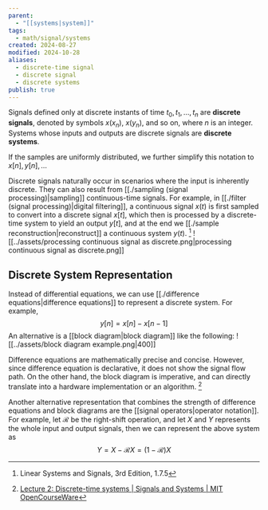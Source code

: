 ```yaml
---
parent:
  - "[[systems|system]]"
tags:
  - math/signal/systems
created: 2024-08-27
modified: 2024-10-28
aliases:
  - discrete-time signal
  - discrete signal
  - discrete systems
publish: true
---
```

Signals defined only at discrete instants of time $t_0, t_1, \dots, t_n$ are **discrete signals**, denoted by symbols $x(x_n)$, $x(y_n)$, and so on, where $n$ is an integer. Systems whose inputs and outputs are discrete signals are **discrete systems**.

If the samples are uniformly distributed, we further simplify this notation to $x[n], y[n], \dots$ 

Discrete signals naturally occur in scenarios where the input is inherently discrete. They can also result from [[./sampling (signal processing)|sampling]] continuous-time signals. For example, in [[./filter (signal processing)|digital filtering]], a continuous signal $x(t)$ is first sampled to convert into a discrete signal $x[t]$, which then is processed by a discrete-time system to yield an output $y[t]$, and at the end we [[./sample reconstruction|reconstruct]] a continuous system $y(t)$. [^1]
![[../assets/processing continuous signal as discrete.png|processing continuous signal as discrete.png]]

## Discrete System Representation
Instead of differential equations, we can use [[./difference equations|difference equations]] to represent a discrete system. For example,
$$
y[n] = x[n] - x[n - 1]
$$
An alternative is a [[block diagram|block diagram]] like the following:
![[../assets/block diagram example.png|400]]

Difference equations are mathematically precise and concise. However, since difference equation is declarative, it does not show the signal flow path. On the other hand, the block diagram is imperative, and can directly translate into a hardware implementation or an algorithm. [^2]

Another alternative representation that combines the strength of difference equations and block diagrams are the [[signal operators|operator notation]]. For example, let $\mathcal{R}$ be the right-shift operation, and let $X$ and $Y$ represents the whole input and output signals, then we can represent the above system as
$$
Y = X - \mathcal{R}X = (1 - \mathcal{R})X
$$


[^1]: Linear Systems and Signals, 3rd Edition, 1.7.5
[^2]: [Lecture 2: Discrete-time systems | Signals and Systems | MIT OpenCourseWare](https://ocw.mit.edu/courses/6-003-signals-and-systems-fall-2011/resources/mit6_003f11_lec02/)